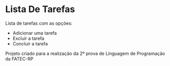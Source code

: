 # Lista De Tarefas

Lista de tarefas com as opções:

* Adicionar uma tarefa
* Excluir a tarefa
* Concluir a tarefa


Projeto criado para a realização da 2º prova de Linguagem de Programação da FATEC-RP
